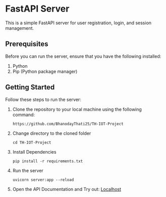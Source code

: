 # FastAPI Server

This is a simple FastAPI server for user registration, login, and session management.

## Prerequisites

Before you can run the server, ensure that you have the following installed:

1. Python
2. Pip (Python package manager)

## Getting Started

Follow these steps to run the server:

1. Clone the repository to your local machine using the following command:

   ```
   https://github.com/BhanodayThati25/TH-IOT-Project
   ```

2. Change directory to the cloned folder

   ```
   cd TH-IOT-Project
   ```

3. Install Dependencies

   ```
   pip install -r requirements.txt
   ```

4. Run the server

   ```
   uvicorn server:app --reload
   ```

5. Open the API Documentation and Try out: [Localhost](http://localhost:8000/docs)